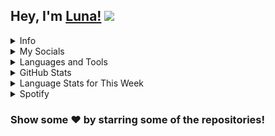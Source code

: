 ## Hey, I'm [Luna!](https://lunas.quest) <img src="https://raw.githubusercontent.com/iamtherealluna/master/wave.gif" width="30px">

<details><summary>Info</summary>
<p>

- 🔭 I’m currently working on [HyberHost](https://hyberhost.com/).
- 🌱 I’m currently learning TypeScript / C#.
- 🏫 I’m currently studying [BSc (Honours) Computing and IT (Communications and Networking)](http://www.open.ac.uk/courses/computing-it/degrees/bsc-computing-it-communications-networking-q62-cnet)
- 💬 Ask me about Game Hosting.
- 📫 How to reach me: **COMING SOON**
- 😄 Pronouns: She/Her
- 😎 Fun fact: I spend almost 12 hours listening songs every day.
</p>
</details>

<details><summary>My Socials</summary>
<p>

<!-- [![Twitter: HeyJack0001](https://img.shields.io/twitter/follow/HeyJack0001?style=social)](https://twitter.com/HeyJack0001) -->
<!-- [![Linkedin: HeyJack0001](https://img.shields.io/badge/-HeyJack0001-blue?style=flat-square&logo=Linkedin&logoColor=white&link=https://www.linkedin.com/in/HeyJack0001/)](https://www.linkedin.com/in/HeyJack0001/) -->
[![GitHub IAmTheRealLuna](https://img.shields.io/github/followers/IAmTheRealLuna?label=follow&style=social)](https://github.com/IAmTheRealLuna)
[![Website](https://img.shields.io/badge/PortfolioWebsite-lunas.quest-2648ff?style=flat-square&logo=google-chrome)](https://lunas.quest/)
<!-- [![discord](https://img.shields.io/badge/Discord-HeyJack%230001-7289DA?logo=discord)](https://discordapp.com/users/203317216106512384) -->
</p>
</details>

<details><summary>Languages and Tools</summary>
<p> 

<code><a href="https://www.javascript.com/"><img height="20" src="https://raw.githubusercontent.com/github/explore/80688e429a7d4ef2fca1e82350fe8e3517d3494d/topics/javascript/javascript.png"></a></code>
<code><a href="https://nodejs.org/"><img height="20" src="https://raw.githubusercontent.com/github/explore/80688e429a7d4ef2fca1e82350fe8e3517d3494d/topics/nodejs/nodejs.png"></a></code>
<code><a href="https://reactjs.org/"><img height="20" src="https://raw.githubusercontent.com/github/explore/80688e429a7d4ef2fca1e82350fe8e3517d3494d/topics/react/react.png"></a></code>
<code><a href="https://www.json.org/"><img height="20" src="https://raw.githubusercontent.com/github/explore/80688e429a7d4ef2fca1e82350fe8e3517d3494d/topics/json/json.png"></a></code>
<code><a href="https://es6.io/"><img height="20" src="https://raw.githubusercontent.com/github/explore/80688e429a7d4ef2fca1e82350fe8e3517d3494d/topics/es6/es6.png"></a></code>
<code><a href="https://www.docker.com/"><img height="20" src="https://raw.githubusercontent.com/github/explore/80688e429a7d4ef2fca1e82350fe8e3517d3494d/topics/docker/docker.png"></a></code>
<code><a href="https://babeljs.io/"><img height="20" src="https://raw.githubusercontent.com/github/explore/80688e429a7d4ef2fca1e82350fe8e3517d3494d/topics/babel/babel.png"></a></code>
</p>
</details>

<details><summary>GitHub Stats</summary>
<p>

<a href="https://github.com/IAmTheRealLuna">
 <img align="center" src="https://github-readme-stats.vercel.app/api?username=IAmTheRealLuna&show_icons=true&theme=dark&line_height=27" alt="Luna's github stats"/>
</a>
</p>
</details>

<details><summary>Language Stats for This Week</summary>
<p>

<!--START_SECTION:waka-->
![Code Time](http://img.shields.io/badge/Code%20Time-309%20hrs%2030%20mins-blue)

![Profile Views](http://img.shields.io/badge/Profile%20Views-1-blue)

**🐱 My GitHub Data** 

> 🏆 0 Contributions in the Year 2023
 > 
> 📦 551.7 kB Used in GitHub's Storage 
 > 
> 🚫 Not Opted to Hire
 > 
> 📜 6 Public Repositories 
 > 
> 🔑 7 Private Repositories  
 > 
**I'm a Night 🦉** 

```text
🌞 Morning        0 commits       ░░░░░░░░░░░░░░░░░░░░░░░░░   00.00 % 
🌆 Daytime       15 commits       ██████████░░░░░░░░░░░░░░░   40.54 % 
🌃 Evening       12 commits       ████████░░░░░░░░░░░░░░░░░   32.43 % 
🌙 Night         10 commits       ██████░░░░░░░░░░░░░░░░░░░   27.03 % 

```
📅 **I'm Most Productive on Friday** 

```text
Monday           3 commits       ██░░░░░░░░░░░░░░░░░░░░░░░   08.11 % 
Tuesday          1 commits       ░░░░░░░░░░░░░░░░░░░░░░░░░   02.70 % 
Wednesday        2 commits       █░░░░░░░░░░░░░░░░░░░░░░░░   05.41 % 
Thursday         2 commits       █░░░░░░░░░░░░░░░░░░░░░░░░   05.41 % 
Friday          14 commits       █████████░░░░░░░░░░░░░░░░   37.84 % 
Saturday        12 commits       ████████░░░░░░░░░░░░░░░░░   32.43 % 
Sunday           3 commits       ██░░░░░░░░░░░░░░░░░░░░░░░   08.11 % 

```


📊 **This Week I Spent My Time On** 

```text
⌚︎ Time Zone: Europe/London

💬 Programming Languages: 
JavaScript               28 mins             ████████████████░░░░░░░░░   67.20 % 
JSON                     7 mins              ████░░░░░░░░░░░░░░░░░░░░░   17.56 % 
Bash                     5 mins              ███░░░░░░░░░░░░░░░░░░░░░░   13.76 % 
ESLint File              0 secs              ░░░░░░░░░░░░░░░░░░░░░░░░░   01.48 % 

🔥 Editors: 
WebStorm                 41 mins             █████████████████████████   100.00 % 

🐱‍💻 Projects: 
garfield                 41 mins             ████████████████████████░   99.41 % 
Unknown Project          0 secs              ░░░░░░░░░░░░░░░░░░░░░░░░░   00.59 % 

💻 Operating System: 
Windows                  41 mins             █████████████████████████   100.00 % 

```

**I Mostly Code in JavaScript** 

```text
JavaScript               6 repos             ███████████████░░░░░░░░░░   60.00 % 
Lua                      2 repos             █████░░░░░░░░░░░░░░░░░░░░   20.00 % 
Python                   1 repo              ██░░░░░░░░░░░░░░░░░░░░░░░   10.00 % 
PowerShell               1 repo              ██░░░░░░░░░░░░░░░░░░░░░░░   10.00 % 

```


**Timeline**

![Chart not found](https://raw.githubusercontent.com/IAmTheRealLuna/IAmTheRealLuna/master/charts/bar_graph.png) 


 Last Updated on 14/02/2023 23:33:41 UTC
<!--END_SECTION:waka-->
</p>
</details>

<details><summary>Spotify</summary>
<p>

[![spotify-github-profile](https://spotify-github-profile.vercel.app/api/view?uid=h0sd8uxnbq3rs51ob32cqilmn&cover_image=true&theme=default)](https://github.com/kittinan/spotify-github-profile)
</p>
</details>

### Show some ❤️ by starring some of the repositories!
